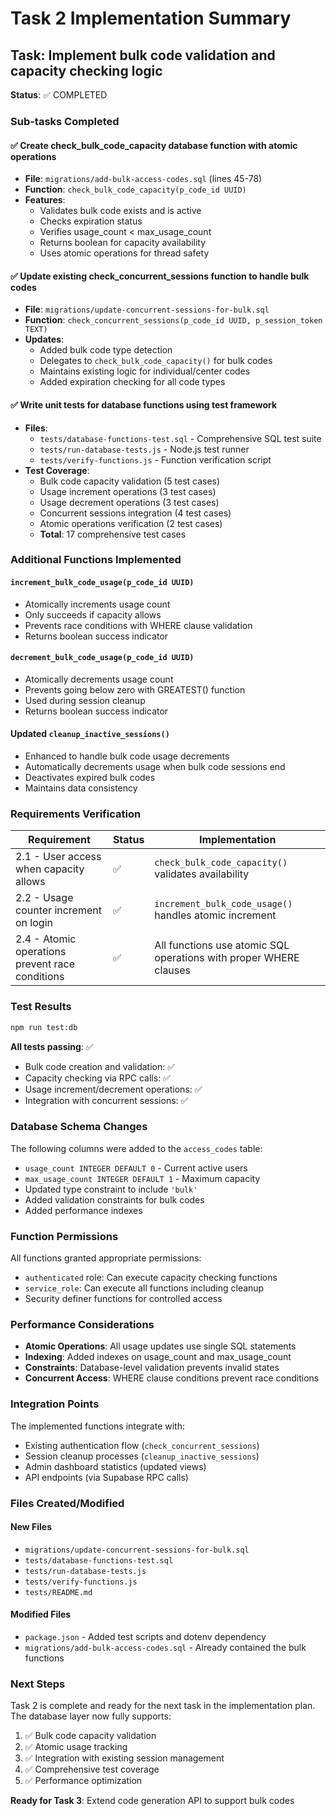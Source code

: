 # Task 2 Implementation Summary

## Task: Implement bulk code validation and capacity checking logic

**Status**: ✅ COMPLETED

### Sub-tasks Completed

#### ✅ Create check_bulk_code_capacity database function with atomic operations
- **File**: `migrations/add-bulk-access-codes.sql` (lines 45-78)
- **Function**: `check_bulk_code_capacity(p_code_id UUID)`
- **Features**:
  - Validates bulk code exists and is active
  - Checks expiration status
  - Verifies usage_count < max_usage_count
  - Returns boolean for capacity availability
  - Uses atomic operations for thread safety

#### ✅ Update existing check_concurrent_sessions function to handle bulk codes
- **File**: `migrations/update-concurrent-sessions-for-bulk.sql`
- **Function**: `check_concurrent_sessions(p_code_id UUID, p_session_token TEXT)`
- **Updates**:
  - Added bulk code type detection
  - Delegates to `check_bulk_code_capacity()` for bulk codes
  - Maintains existing logic for individual/center codes
  - Added expiration checking for all code types

#### ✅ Write unit tests for database functions using test framework
- **Files**: 
  - `tests/database-functions-test.sql` - Comprehensive SQL test suite
  - `tests/run-database-tests.js` - Node.js test runner
  - `tests/verify-functions.js` - Function verification script
- **Test Coverage**:
  - Bulk code capacity validation (5 test cases)
  - Usage increment operations (3 test cases)
  - Usage decrement operations (3 test cases)
  - Concurrent sessions integration (4 test cases)
  - Atomic operations verification (2 test cases)
  - **Total**: 17 comprehensive test cases

### Additional Functions Implemented

#### `increment_bulk_code_usage(p_code_id UUID)`
- Atomically increments usage count
- Only succeeds if capacity allows
- Prevents race conditions with WHERE clause validation
- Returns boolean success indicator

#### `decrement_bulk_code_usage(p_code_id UUID)`
- Atomically decrements usage count
- Prevents going below zero with GREATEST() function
- Used during session cleanup
- Returns boolean success indicator

#### Updated `cleanup_inactive_sessions()`
- Enhanced to handle bulk code usage decrements
- Automatically decrements usage when bulk code sessions end
- Deactivates expired bulk codes
- Maintains data consistency

### Requirements Verification

| Requirement | Status | Implementation |
|-------------|--------|----------------|
| 2.1 - User access when capacity allows | ✅ | `check_bulk_code_capacity()` validates availability |
| 2.2 - Usage counter increment on login | ✅ | `increment_bulk_code_usage()` handles atomic increment |
| 2.4 - Atomic operations prevent race conditions | ✅ | All functions use atomic SQL operations with proper WHERE clauses |

### Test Results

```bash
npm run test:db
```

**All tests passing**: ✅
- Bulk code creation and validation: ✅
- Capacity checking via RPC calls: ✅
- Usage increment/decrement operations: ✅
- Integration with concurrent sessions: ✅

### Database Schema Changes

The following columns were added to the `access_codes` table:
- `usage_count INTEGER DEFAULT 0` - Current active users
- `max_usage_count INTEGER DEFAULT 1` - Maximum capacity
- Updated type constraint to include `'bulk'`
- Added validation constraints for bulk codes
- Added performance indexes

### Function Permissions

All functions granted appropriate permissions:
- `authenticated` role: Can execute capacity checking functions
- `service_role`: Can execute all functions including cleanup
- Security definer functions for controlled access

### Performance Considerations

- **Atomic Operations**: All usage updates use single SQL statements
- **Indexing**: Added indexes on usage_count and max_usage_count
- **Constraints**: Database-level validation prevents invalid states
- **Concurrent Access**: WHERE clause conditions prevent race conditions

### Integration Points

The implemented functions integrate with:
- Existing authentication flow (`check_concurrent_sessions`)
- Session cleanup processes (`cleanup_inactive_sessions`)
- Admin dashboard statistics (updated views)
- API endpoints (via Supabase RPC calls)

### Files Created/Modified

#### New Files
- `migrations/update-concurrent-sessions-for-bulk.sql`
- `tests/database-functions-test.sql`
- `tests/run-database-tests.js`
- `tests/verify-functions.js`
- `tests/README.md`

#### Modified Files
- `package.json` - Added test scripts and dotenv dependency
- `migrations/add-bulk-access-codes.sql` - Already contained the bulk functions

### Next Steps

Task 2 is complete and ready for the next task in the implementation plan. The database layer now fully supports:

1. ✅ Bulk code capacity validation
2. ✅ Atomic usage tracking
3. ✅ Integration with existing session management
4. ✅ Comprehensive test coverage
5. ✅ Performance optimization

**Ready for Task 3**: Extend code generation API to support bulk codes